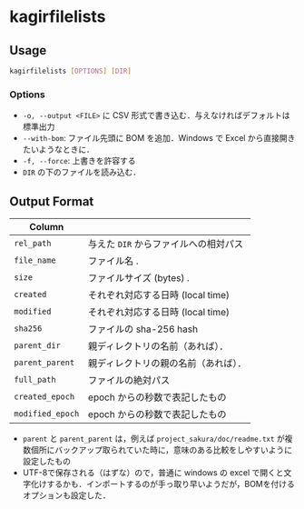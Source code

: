 # kagirfilelists

## Usage

```bash
kagirfilelists [OPTIONS] [DIR]
```

### Options

- `-o, --output <FILE>` に CSV 形式で書き込む．与えなければデフォルトは標準出力
- `--with-bom`: ファイル先頭に BOM を追加．Windows で Excel から直接開きたいようなときに．
- `-f, --force`: 上書きを許容する
- `DIR` の下のファイルを読み込む．


## Output Format


| Column              |                                                  |
|---------------------|--------------------------------------------------|
| `rel_path`          | 与えた `DIR` からファイルへの相対パス            |
| `file_name`         | ファイル名        .                              |
| `size`              | ファイルサイズ (bytes)     .                     |
| `created`           | それぞれ対応する日時 (local time)                |
| `modified`          | それぞれ対応する日時 (local time)                |
| `sha256`            | ファイルの sha-256 hash                          |
| `parent_dir`        | 親ディレクトリの名前（あれば）．                 |
| `parent_parent`     | 親ディレクトリの親の名前（あれば）．             |
| `full_path`         | ファイルの絶対パス                               |
| `created_epoch`     | epoch からの秒数で表記したもの                   |
| `modified_epoch`    | epoch からの秒数で表記したもの                   |

- `parent` と `parent_parent` は，例えば `project_sakura/doc/readme.txt` が複数個所にバックアップ取られていた時に，意味のある比較をしやすいように設定したもの
- UTF-8で保存される（はずな）ので，普通に windows の excel で開くと文字化けするかも．インポートするのが手っ取り早いようだが，BOMを付けるオプションも設定した．
